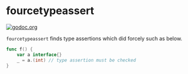 # fourcetypeassert

[![godoc.org][godoc-badge]][godoc]

`fourcetypeassert` finds type assertions which did forcely such as below.

```go
func f() {
	var a interface{}
	_ = a.(int) // type assertion must be checked
}
```

<!-- links -->
[godoc]: https://godoc.org/github.com/gostaticanalysis/fourcetypeassert
[godoc-badge]: https://img.shields.io/badge/godoc-reference-4F73B3.svg?style=flat-square&label=%20godoc.org

